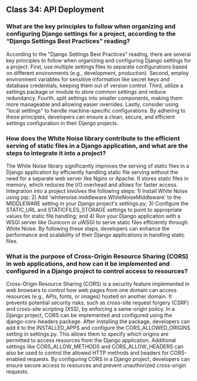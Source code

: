 ## Class 34: API Deployment

### What are the key principles to follow when organizing and configuring Django settings for a project, according to the “Django Settings Best Practices” reading?

According to the "Django Settings Best Practices" reading, there are several key principles to follow when organizing and configuring Django settings for a project. First, use multiple settings files to separate configurations based on different environments (e.g., development, production). Second, employ environment variables for sensitive information like secret keys and database credentials, keeping them out of version control. Third, utilize a settings package or module to store common settings and reduce redundancy. Fourth, split settings into smaller components, making them more manageable and allowing easier overrides. Lastly, consider using "local settings" to handle machine-specific configurations. By adhering to these principles, developers can ensure a clean, secure, and efficient settings configuration in their Django projects.

### How does the White Noise library contribute to the efficient serving of static files in a Django application, and what are the steps to integrate it into a project?

The White Noise library significantly improves the serving of static files in a Django application by efficiently handling static file serving without the need for a separate web server like Nginx or Apache. It stores static files in memory, which reduces the I/O overhead and allows for faster access. Integration into a project involves the following steps: 1) Install White Noise using pip; 2) Add 'whitenoise.middleware.WhiteNoiseMiddleware' to the MIDDLEWARE setting in your Django project's settings.py; 3) Configure the STATIC_URL and STATICFILES_STORAGE settings to point to appropriate values for static file handling; and 4) Run your Django application with a WSGI server like Gunicorn or uWSGI to serve static files efficiently through White Noise. By following these steps, developers can enhance the performance and scalability of their Django applications in handling static files.

### What is the purpose of Cross-Origin Resource Sharing (CORS) in web applications, and how can it be implemented and configured in a Django project to control access to resources?

Cross-Origin Resource Sharing (CORS) is a security feature implemented in web browsers to control how web pages from one domain can access resources (e.g., APIs, fonts, or images) hosted on another domain. It prevents potential security risks, such as cross-site request forgery (CSRF) and cross-site scripting (XSS), by enforcing a same-origin policy. In a Django project, CORS can be implemented and configured using the django-cors-headers package. After installing the package, developers can add it to the INSTALLED_APPS and configure the CORS_ALLOWED_ORIGINS setting in settings.py. This allows them to specify which origins are permitted to access resources from the Django application. Additional settings like CORS_ALLOW_METHODS and CORS_ALLOW_HEADERS can also be used to control the allowed HTTP methods and headers for CORS-enabled requests. By configuring CORS in a Django project, developers can ensure secure access to resources and prevent unauthorized cross-origin requests.
